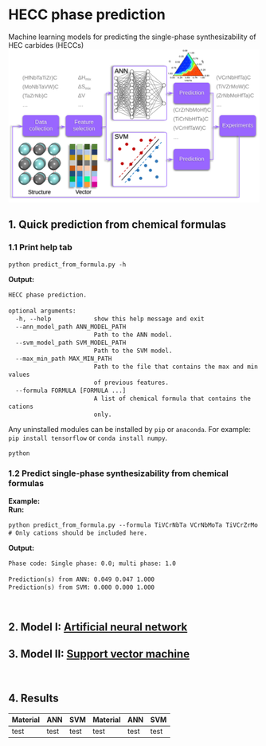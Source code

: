# HECC phase prediction
Machine learning models for predicting the single-phase synthesizability of HEC carbides (HECCs)
![ML framewok](https://github.com/jzhang-github/HECC_phase_prediction/blob/main/Pictures/ML_frame.svg)
## 1. Quick prediction from chemical formulas

 ### 1.1 Print help tab

```
python predict_from_formula.py -h
```
**Output:**
```
HECC phase prediction.

optional arguments:
  -h, --help            show this help message and exit
  --ann_model_path ANN_MODEL_PATH
                        Path to the ANN model.
  --svm_model_path SVM_MODEL_PATH
                        Path to the SVM model.
  --max_min_path MAX_MIN_PATH
                        Path to the file that contains the max and min values
                        of previous features.
  --formula FORMULA [FORMULA ...]
                        A list of chemical formula that contains the cations
                        only.
```

Any uninstalled modules can be installed by `pip` or `anaconda`. For example: `pip install tensorflow` or `conda install numpy`.
```
python 
```
### 1.2 Predict single-phase synthesizability from chemical formulas
**Example:**
<br/>
**Run:**
```
python predict_from_formula.py --formula TiVCrNbTa VCrNbMoTa TiVCrZrMo # Only cations should be included here.
```
**Output:**
```
Phase code: Single phase: 0.0; multi phase: 1.0

Prediction(s) from ANN: 0.049 0.047 1.000
Prediction(s) from SVM: 0.000 0.000 1.000
```
<br/>

## 2. Model I: [Artificial neural network](https://github.com/jzhang-github/HECC_phase_prediction/blob/main/ANN/ANN_manual.md)


## 3. Model II: [Support vector machine](https://github.com/jzhang-github/HECC_phase_prediction/blob/main/SVM/SVM_manual.md)
<br/>  

## 4. Results
| Material | ANN | SVM | Material | ANN | SVM |
|------ | ------ | ------ |------ | ------ | ------ |
| test | test | test | test | test | test | test |
